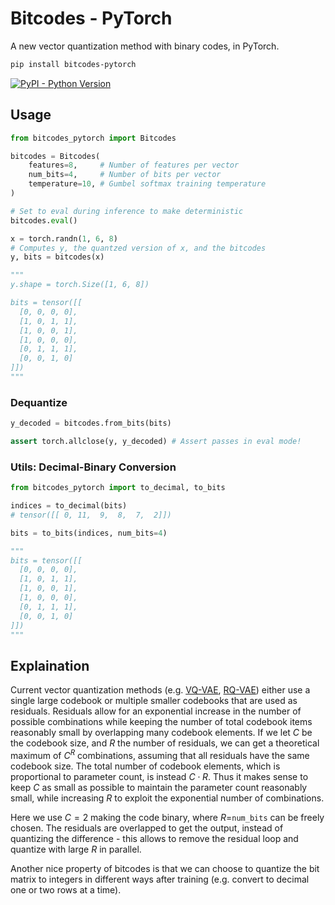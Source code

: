 
# Bitcodes - PyTorch

A new vector quantization method with binary codes, in PyTorch.

```bash
pip install bitcodes-pytorch
```
[![PyPI - Python Version](https://img.shields.io/pypi/v/bitcodes-pytorch?style=flat&colorA=black&colorB=black)](https://pypi.org/project/bitcodes-pytorch/)


## Usage

```python
from bitcodes_pytorch import Bitcodes

bitcodes = Bitcodes(
    features=8,     # Number of features per vector
    num_bits=4,     # Number of bits per vector
    temperature=10, # Gumbel softmax training temperature
)

# Set to eval during inference to make deterministic
bitcodes.eval()

x = torch.randn(1, 6, 8)
# Computes y, the quantzed version of x, and the bitcodes
y, bits = bitcodes(x)

"""
y.shape = torch.Size([1, 6, 8])

bits = tensor([[
  [0, 0, 0, 0],
  [1, 0, 1, 1],
  [1, 0, 0, 1],
  [1, 0, 0, 0],
  [0, 1, 1, 1],
  [0, 0, 1, 0]
]])
"""
```

### Dequantize
```python
y_decoded = bitcodes.from_bits(bits)

assert torch.allclose(y, y_decoded) # Assert passes in eval mode!
```

### Utils: Decimal-Binary Conversion
```python
from bitcodes_pytorch import to_decimal, to_bits

indices = to_decimal(bits)
# tensor([[ 0, 11,  9,  8,  7,  2]])

bits = to_bits(indices, num_bits=4)

"""
bits = tensor([[
  [0, 0, 0, 0],
  [1, 0, 1, 1],
  [1, 0, 0, 1],
  [1, 0, 0, 0],
  [0, 1, 1, 1],
  [0, 0, 1, 0]
]])
"""
```

## Explaination

Current vector quantization methods (e.g. [VQ-VAE](https://arxiv.org/abs/1711.00937#), [RQ-VAE](https://arxiv.org/abs/2203.01941)) either use a single large codebook or multiple smaller codebooks that are used as residuals. Residuals allow for an exponential increase in the number of possible combinations while keeping the number of total codebook items reasonably small by overlapping many codebook elements. If we let $C$ be the codebook size, and $R$ the number of residuals, we can get a theoretical maximum of $C^R$ combinations, assuming that all residuals have the same codebook size. The total number of codebook elements, which is proportional to parameter count, is instead $C\cdot R$. Thus it makes sense to keep $C$ as small as possible to maintain the parameter count reasonably small, while increasing $R$ to exploit the exponential number of combinations.

Here we use $C=2$ making the code binary, where $R=$`num_bits` can be freely chosen. The residuals are overlapped to get the output, instead of quantizing the difference - this allows to remove the residual loop and quantize with large $R$ in parallel.

Another nice property of bitcodes is that we can choose to quantize the bit matrix to integers in different ways after training (e.g. convert to decimal one or two rows at a time).
